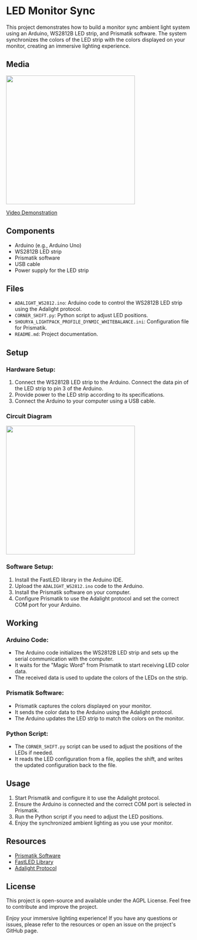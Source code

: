 # LED Monitor Sync
This project demonstrates how to build a monitor sync ambient light system using an Arduino, WS2812B LED strip, and Prismatik software. The system synchronizes the colors of the LED strip with the colors displayed on your monitor, creating an immersive lighting experience.

## Media
<img src="https://github.com/user-attachments/assets/15a042a9-b362-4695-aea5-289d7082f8a4" height="350px" />

[Video Demonstration](https://photos.app.goo.gl/R8GosLrnR3qGENdPA)

## Components
- Arduino (e.g., Arduino Uno)
- WS2812B LED strip
- Prismatik software
- USB cable
- Power supply for the LED strip

## Files
- `ADALIGHT_WS2812.ino`: Arduino code to control the WS2812B LED strip using the Adalight protocol.
- `CORNER_SHIFT.py`: Python script to adjust LED positions.
- `SHOURYA_LIGHTPACK_PROFILE_DYNMIC_WHITEBALANCE.ini`: Configuration file for Prismatik.
- `README.md`: Project documentation.

## Setup
### Hardware Setup:
1. Connect the WS2812B LED strip to the Arduino. Connect the data pin of the LED strip to pin 3 of the Arduino.
2. Provide power to the LED strip according to its specifications.
3. Connect the Arduino to your computer using a USB cable.

### Circuit Diagram
<img src="https://github.com/user-attachments/assets/9facb26a-9961-4dea-af34-c3d224603f7f" height="350px" />

### Software Setup:
1. Install the FastLED library in the Arduino IDE.
2. Upload the `ADALIGHT_WS2812.ino` code to the Arduino.
3. Install the Prismatik software on your computer.
4. Configure Prismatik to use the Adalight protocol and set the correct COM port for your Arduino.

## Working
### Arduino Code:
- The Arduino code initializes the WS2812B LED strip and sets up the serial communication with the computer.
- It waits for the "Magic Word" from Prismatik to start receiving LED color data.
- The received data is used to update the colors of the LEDs on the strip.

### Prismatik Software:
- Prismatik captures the colors displayed on your monitor.
- It sends the color data to the Arduino using the Adalight protocol.
- The Arduino updates the LED strip to match the colors on the monitor.

### Python Script:
- The `CORNER_SHIFT.py` script can be used to adjust the positions of the LEDs if needed.
- It reads the LED configuration from a file, applies the shift, and writes the updated configuration back to the file.

## Usage
1. Start Prismatik and configure it to use the Adalight protocol.
2. Ensure the Arduino is connected and the correct COM port is selected in Prismatik.
3. Run the Python script if you need to adjust the LED positions.
4. Enjoy the synchronized ambient lighting as you use your monitor.

## Resources
- [Prismatik Software](https://github.com/psieg/Lightpack/releases)
- [FastLED Library](https://github.com/FastLED/FastLED)
- [Adalight Protocol](https://github.com/adafruit/Adalight)

## License
This project is open-source and available under the AGPL License. Feel free to contribute and improve the project.

Enjoy your immersive lighting experience! If you have any questions or issues, please refer to the resources or open an issue on the project's GitHub page.
